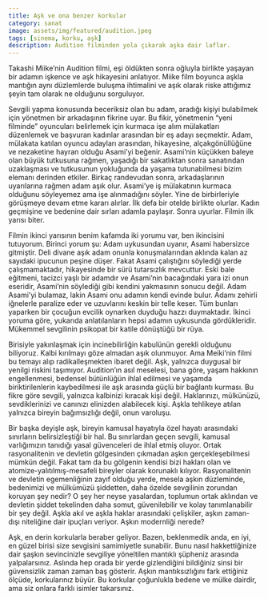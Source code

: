 ```yaml
---
title: Aşk ve ona benzer korkular
category: sanat
image: assets/img/featured/audition.jpeg
tags: [sinema, korku, aşk]
description: Audition filminden yola çıkarak aşka dair laflar.
---
```

Takashi Miike’nin Audition filmi, eşi öldükten sonra oğluyla birlikte yaşayan bir adamın işkence ve aşk hikayesini anlatıyor. Miike film boyunca aşkla mantığın aynı düzlemlerde buluşma ihtimalini ve aşık olarak riske attığımız şeyin tam olarak ne olduğunu sorguluyor.

Sevgili yapma konusunda beceriksiz olan bu adam, aradığı kişiyi bulabilmek için yönetmen bir arkadaşının fikrine uyar. Bu fikir, yönetmenin “yeni filminde” oyuncuları belirlemek için kurmaca işe alım mülakatları düzenlemek ve başvuran kadınlar arasından bir eş adayı seçmektir. Adam, mülakata katılan oyuncu adayları arasından, hikayesine, alçakgönüllüğüne ve nezaketine hayran olduğu Asami’yi beğenir. Asami’nin küçükken baleye olan büyük tutkusuna rağmen, yaşadığı bir sakatlıktan sonra sanatından uzaklaşması ve tutkusunun yokluğunda da yaşama tutunabilmesi bizim elemanı derinden etkiler. Birkaç randevudan sonra, arkadaşlarının uyarılarına rağmen adam aşık olur. Asami’ye iş mülakatının kurmaca olduğunu söyleyemez ama işe alınmadığını söyler. Yine de birbirleriyle görüşmeye devam etme kararı alırlar. İlk defa bir otelde birlikte olurlar. Kadın geçmişine ve bedenine dair sırları adamla paylaşır. Sonra uyurlar. Filmin ilk yarısı biter.

Filmin ikinci yarısının benim kafamda iki yorumu var, ben ikincisini tutuyorum. Birinci yorum şu: Adam uykusundan uyanır, Asami habersizce gitmiştir. Deli divane aşık adam onunla konuşmalarından aklında kalan az sayıdaki ipucunun peşine düşer. Fakat Asami çalıştığını söylediği yerde çalışmamaktadır, hikayesinde bir sürü tutarsızlık mevcuttur. Eski bale eğitmeni, tacizci yaşlı bir adamdır ve Asami’nin bacağındaki yara izi onun eseridir, Asami’nin söylediği gibi kendini yakmasının sonucu değil. Adam Asami’yi bulamaz, lakin Asami onu adamın kendi evinde bulur. Adamı zehirli iğnelerle paralize eder ve uzuvlarını keskin bir telle keser. Tüm bunları yaparken bir çocuğun evcilik oynarken duyduğu hazzı duymaktadır. İkinci yoruma göre, yukarıda anlatılanların hepsi adamın uykusunda gördükleridir. Mükemmel sevgilinin psikopat bir katile dönüştüğü bir rüya.

Birisiyle yakınlaşmak için incinebilirliğin kabulünün gerekli olduğunu biliyoruz. Kalbi kırılmayı göze almadan aşık olunmuyor. Ama Meiki’nin filmi bu temayı alıp radikalleşmekten ibaret değil. Aşk, yalnızca duygusal bir yenilgi riskini taşımıyor. Audition’ın asıl meselesi, bana göre, yaşam hakkının engellenmesi, bedensel bütünlüğün ihlal edilmesi ve yaşamda biriktirilenlerin kaybedilmesi ile aşk arasında güçlü bir bağlantı kurması. Bu fikre göre sevgili, yalnızca kalbinizi kıracak kişi değil. Haklarınızı, mülkünüzü, sevdiklerinizi ve canınızı elinizden alabilecek kişi. Aşkla tehlikeye atılan yalnızca bireyin bağımsızlığı değil, onun varoluşu.

Bir başka deyişle aşk, bireyin kamusal hayatıyla özel hayatı arasındaki sınırların belirsizleştiği bir hal. Bu sınırlardan geçen sevgili, kamusal varlığımızın tanıdığı yasal güvenceleri de ihlal etmiş oluyor. Ortak rasyonalitenin ve devletin gölgesinden çıkmadan aşkın gerçekleşebilmesi mümkün değil. Fakat tam da bu gölgenin kendisi bizi hakları olan ve atomize-yalıtılmış-mesafeli bireyler olarak korunaklı kılıyor. Rasyonalitenin ve devletin egemenliğinin zayıf olduğu yerde, mesela aşkın düzleminde, bedenimizi ve mülkümüzü şiddetten, daha özelde sevgilinin zorundan koruyan şey nedir? O şey her neyse yasalardan, toplumun ortak aklından ve devletin şiddet tekelinden daha somut, güvenilebilir ve kolay tanımlanabilir bir şey değil. Aşkla akıl ve aşkla haklar arasındaki çelişkiler, aşkın zaman-dışı niteliğine dair ipuçları veriyor. Aşkın modernliği nerede?

Aşk, en derin korkularla beraber geliyor. Bazen, beklenmedik anda, en iyi, en güzel birisi size sevgisini samimiyetle sunabilir. Bunu nasıl hakkettiğinize dair şaşkın sevincinizle sevgiliye yöneltilen mantıklı şüpheniz arasında yalpalarsınız. Aslında hep orada bir yerde gizlendiğini bildiğiniz sinsi bir güvensizlik zaman zaman baş gösterir. Aşkın mantıksızlığını fark ettiğiniz ölçüde, korkularınız büyür. Bu korkular çoğunlukla bedene ve mülke dairdir, ama siz onlara farklı isimler takarsınız.